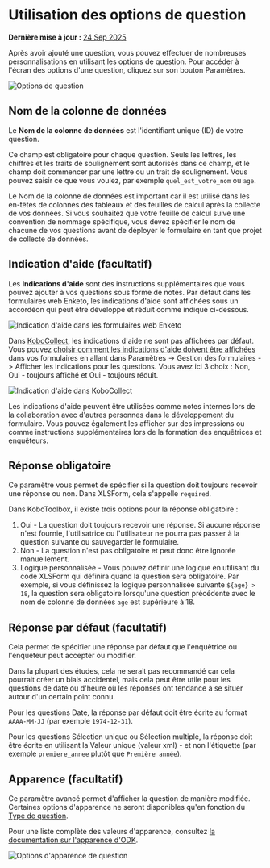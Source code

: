 # Utilisation des options de question
**Dernière mise à jour :** <a href="https://github.com/kobotoolbox/docs/blob/43a3384fad535287d1c7820457ab2d25a86877fc/source/question_options.md" class="reference">24 Sep 2025</a>

Après avoir ajouté une question, vous pouvez effectuer de nombreuses personnalisations en utilisant les options de question. Pour accéder à l'écran des options d'une question, cliquez sur son bouton <i class="k-icon k-icon-settings"></i> Paramètres.

![Options de question](/images/question_options/options2.png)

## Nom de la colonne de données

Le **Nom de la colonne de données** est l'identifiant unique (ID) de votre question.

Ce champ est obligatoire pour chaque question. Seuls les lettres, les chiffres et les traits de soulignement sont autorisés dans ce champ, et le champ doit commencer par une lettre ou un trait de soulignement. Vous pouvez saisir ce que vous voulez, par exemple `quel_est_votre_nom` ou `age`.

Le Nom de la colonne de données est important car il est utilisé dans les en-têtes de colonnes des tableaux et des feuilles de calcul après la collecte de vos données. Si vous souhaitez que votre feuille de calcul suive une convention de nommage spécifique, vous devez spécifier le nom de chacune de vos questions avant de déployer le formulaire en tant que projet de collecte de données.

## Indication d'aide (facultatif)

Les **Indications d'aide** sont des instructions supplémentaires que vous pouvez ajouter à vos questions sous forme de notes. Par défaut dans les formulaires web Enketo, les indications d'aide sont affichées sous un accordéon qui peut être développé et réduit comme indiqué ci-dessous.

![Indication d'aide dans les formulaires web Enketo](/images/question_options/guidance_hint_enketo.gif)

Dans [KoboCollect](https://support.kobotoolbox.org/kobocollect_on_android_latest.html), les indications d'aide ne sont pas affichées par défaut. Vous pouvez [choisir comment les indications d'aide doivent être affichées](https://support.kobotoolbox.org/kobocollect_settings.html#form-management-settings) dans vos formulaires en allant dans Paramètres -> Gestion des formulaires -> Afficher les indications pour les questions. Vous avez ici 3 choix : Non, Oui - toujours affiché et Oui - toujours réduit.

![Indication d'aide dans KoboCollect](/images/question_options/guidance_hint_kobocollect.gif)

Les indications d'aide peuvent être utilisées comme notes internes lors de la collaboration avec d'autres personnes dans le développement du formulaire. Vous pouvez également les afficher sur des impressions ou comme instructions supplémentaires lors de la formation des enquêtrices et enquêteurs.

## Réponse obligatoire

Ce paramètre vous permet de spécifier si la question doit toujours recevoir une réponse ou non. Dans XLSForm, cela s'appelle `required`.

Dans KoboToolbox, il existe trois options pour la réponse obligatoire :

1. Oui - La question doit toujours recevoir une réponse. Si aucune réponse n'est fournie, l'utilisatrice ou l'utilisateur ne pourra pas passer à la question suivante ou sauvegarder le formulaire.
2. Non - La question n'est pas obligatoire et peut donc être ignorée manuellement.
3. Logique personnalisée - Vous pouvez définir une logique en utilisant du code XLSForm qui définira quand la question sera obligatoire. Par exemple, si vous définissez la logique personnalisée suivante `${age} > 18`, la question sera obligatoire lorsqu'une question précédente avec le nom de colonne de données `age` est supérieure à 18.

## Réponse par défaut (facultatif)

Cela permet de spécifier une réponse par défaut que l'enquêtrice ou l'enquêteur peut accepter ou modifier.

Dans la plupart des études, cela ne serait pas recommandé car cela pourrait créer un biais accidentel, mais cela peut être utile pour les questions de date ou d'heure où les réponses ont tendance à se situer autour d'un certain point connu.

Pour les questions <i class="k-icon k-icon-qt-date"></i> Date, la réponse par défaut doit être écrite au format `AAAA-MM-JJ` (par exemple `1974-12-31`).

Pour les questions <i class="k-icon k-icon-qt-select-one"></i> Sélection unique ou <i class="k-icon k-icon-qt-select-many"></i> Sélection multiple, la réponse doit être écrite en utilisant la Valeur unique (valeur xml) - et non l'étiquette (par exemple `premiere_annee` plutôt que `Première année`).

## Apparence (facultatif)

Ce paramètre avancé permet d'afficher la question de manière modifiée. Certaines options d'apparence ne seront disponibles qu'en fonction du [Type de question](question_types.md).

Pour une liste complète des valeurs d'apparence, consultez [la documentation sur l'apparence d'ODK](http://xlsform.org/en/#appearance).

![Options d'apparence de question](/images/question_options/appearance.png)